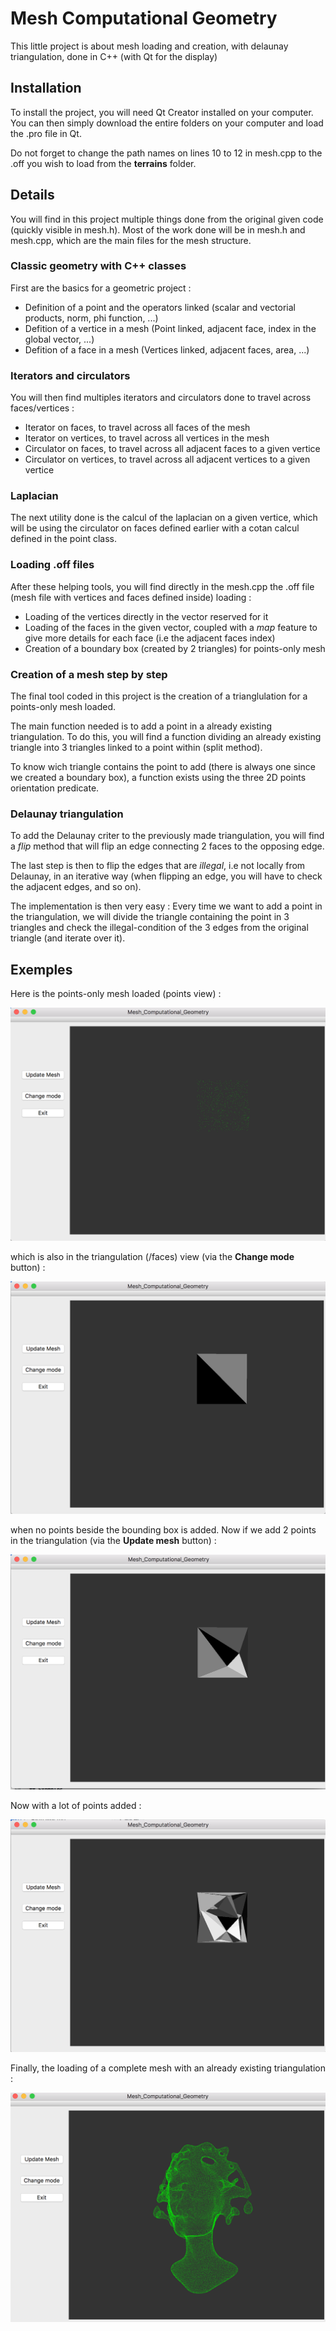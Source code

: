 # Mesh Computational Geometry
This little project is about mesh loading and creation, with delaunay triangulation, done in C++ (with Qt for the display)

## Installation

To install the project, you will need Qt Creator installed on your computer. You can then simply download the entire folders on your computer and load the .pro file in Qt.

Do not forget to change the path names on lines 10 to 12 in mesh.cpp to the .off you wish to load from the **terrains** folder.

## Details

You will find in this project multiple things done from the original given code (quickly visible in mesh.h).
Most of the work done will be in mesh.h and mesh.cpp, which are the main files for the mesh structure.

### Classic geometry with C++ classes

First are the basics for a geometric project :

* Definition of a point and the operators linked (scalar and vectorial products, norm, phi function, ...)
* Defition of a vertice in a mesh (Point linked, adjacent face, index in the global vector, ...)
* Defition of a face in a mesh (Vertices linked, adjacent faces, area, ...)

### Iterators and circulators

You will then find multiples iterators and circulators done to travel across faces/vertices :

* Iterator on faces, to travel across all faces of the mesh
* Iterator on vertices, to travel across all vertices in the mesh
* Circulator on faces, to travel across all adjacent faces to a given vertice
* Circulator on vertices, to travel across all adjacent vertices to a given vertice

### Laplacian

The next utility done is the calcul of the laplacian on a given vertice, which will be using the circulator on faces defined earlier with a cotan calcul defined in the point class.

### Loading .off files

After these helping tools, you will find directly in the mesh.cpp the .off file (mesh file with vertices and faces defined inside) loading :

* Loading of the vertices directly in the vector reserved for it
* Loading of the faces in the given vector, coupled with a *map* feature to give more details for each face (i.e the adjacent faces index)
* Creation of a boundary box (created by 2 triangles) for points-only mesh

### Creation of a mesh step by step

The final tool coded in this project is the creation of a trianglulation for a points-only mesh loaded.

The main function needed is to add a point in a already existing triangulation. To do this, you will find a function dividing an already existing triangle into 3 triangles linked to a point within (split method).

To know wich triangle contains the point to add (there is always one since we created a boundary box), a function exists using the three 2D points orientation predicate.

### Delaunay triangulation

To add the Delaunay criter to the previously made triangulation, you will find a *flip* method that will flip an edge connecting 2 faces to the opposing edge.

The last step is then to flip the edges that are *illegal*, i.e not locally from Delaunay, in an iterative way (when flipping an edge, you will have to check the adjacent edges, and so on).

The implementation is then very easy : Every time we want to add a point in the triangulation, we will divide the triangle containing the point in 3 triangles and check the illegal-condition of the 3 edges from the original triangle (and iterate over it).

## Exemples

Here is the points-only mesh loaded (points view) :

![exemple 1](screenshoots/img1.png)

which is also in the triangulation (/faces) view (via the **Change mode** button) :

![exemple 1](screenshoots/img2.png)

when no points beside the bounding box is added. Now if we add 2 points in the triangulation (via the **Update mesh** button) :

![exemple 1](screenshoots/img3.png)

Now with a lot of points added :

![exemple 1](screenshoots/img4.png)

Finally, the loading of a complete mesh with an already existing triangulation :

![exemple 1](screenshoots/img5.png)
